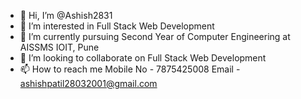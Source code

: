 - 👋 Hi, I’m @Ashish2831
- 👀 I’m interested in Full Stack Web Development
- 🌱 I’m currently pursuing Second Year of Computer Engineering at AISSMS IOIT, Pune 
- 💞️ I’m looking to collaborate on Full Stack Web Development
- 📫 How to reach me Mobile No - 7875425008
                      Email - ashishpatil28032001@gmail.com

<!---
Ashish2831/Ashish2831 is a ✨ special ✨ repository because its `README.md` (this file) appears on your GitHub profile.
You can click the Preview link to take a look at your changes.
--->
